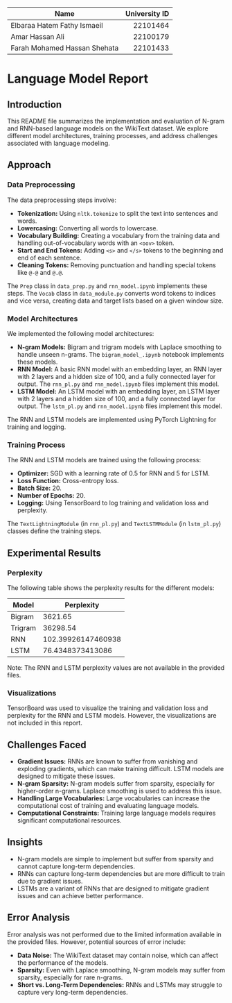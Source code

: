 | Name                         | University ID |
| ---------------------------- | ------------: |
| Elbaraa Hatem Fathy Ismaeil  |      22101464 |
| Amar Hassan Ali              |      22100179 |
| Farah Mohamed Hassan Shehata |      22101433 |


# Language Model Report

## Introduction

This README file summarizes the implementation and evaluation of N-gram and RNN-based language models on the WikiText dataset. We explore different model architectures, training processes, and address challenges associated with language modeling.

## Approach

### Data Preprocessing

The data preprocessing steps involve:

*   **Tokenization:** Using `nltk.tokenize` to split the text into sentences and words.
*   **Lowercasing:** Converting all words to lowercase.
*   **Vocabulary Building:** Creating a vocabulary from the training data and handling out-of-vocabulary words with an `<oov>` token.
*   **Start and End Tokens:** Adding `<s>` and `</s>` tokens to the beginning and end of each sentence.
*   **Cleaning Tokens:** Removing punctuation and handling special tokens like `@-@` and `@.@`.

The `Prep` class in `data_prep.py` and `rnn_model.ipynb` implements these steps. The `Vocab` class in `data_module.py` converts word tokens to indices and vice versa, creating data and target lists based on a given window size.

### Model Architectures

We implemented the following model architectures:

*   **N-gram Models:** Bigram and trigram models with Laplace smoothing to handle unseen n-grams. The `bigram_model_.ipynb` notebook implements these models.
*   **RNN Model:** A basic RNN model with an embedding layer, an RNN layer with 2 layers and a hidden size of 100, and a fully connected layer for output. The `rnn_pl.py` and `rnn_model.ipynb` files implement this model.
*   **LSTM Model:** An LSTM model with an embedding layer, an LSTM layer with 2 layers and a hidden size of 100, and a fully connected layer for output. The `lstm_pl.py` and `rnn_model.ipynb` files implement this model.

The RNN and LSTM models are implemented using PyTorch Lightning for training and logging.

### Training Process

The RNN and LSTM models are trained using the following process:

*   **Optimizer:** SGD with a learning rate of 0.5 for RNN and 5 for LSTM.
*   **Loss Function:** Cross-entropy loss.
*   **Batch Size:** 20.
*   **Number of Epochs:** 20.
*   **Logging:** Using TensorBoard to log training and validation loss and perplexity.

The `TextLightningModule` (in `rnn_pl.py`) and `TextLSTMModule` (in `lstm_pl.py`) classes define the training steps.

## Experimental Results

### Perplexity

The following table shows the perplexity results for the different models:

| Model          | Perplexity |
| -------------- | ---------- |
| Bigram         | 3621.65    |
| Trigram        | 36298.54   |
| RNN  | 102.39926147460938   |
| LSTM  | 76.4348373413086    |

Note: The RNN and LSTM perplexity values are not available in the provided files.

### Visualizations

TensorBoard was used to visualize the training and validation loss and perplexity for the RNN and LSTM models. However, the visualizations are not included in this report.

## Challenges Faced

*   **Gradient Issues:** RNNs are known to suffer from vanishing and exploding gradients, which can make training difficult. LSTM models are designed to mitigate these issues.
*   **N-gram Sparsity:** N-gram models suffer from sparsity, especially for higher-order n-grams. Laplace smoothing is used to address this issue.
*   **Handling Large Vocabularies:** Large vocabularies can increase the computational cost of training and evaluating language models.
*   **Computational Constraints:** Training large language models requires significant computational resources.

## Insights

*   N-gram models are simple to implement but suffer from sparsity and cannot capture long-term dependencies.
*   RNNs can capture long-term dependencies but are more difficult to train due to gradient issues.
*   LSTMs are a variant of RNNs that are designed to mitigate gradient issues and can achieve better performance.

## Error Analysis

Error analysis was not performed due to the limited information available in the provided files. However, potential sources of error include:

*   **Data Noise:** The WikiText dataset may contain noise, which can affect the performance of the models.
*   **Sparsity:** Even with Laplace smoothing, N-gram models may suffer from sparsity, especially for rare n-grams.
*   **Short vs. Long-Term Dependencies:** RNNs and LSTMs may struggle to capture very long-term dependencies.
